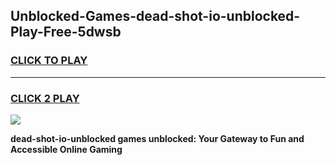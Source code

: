 
## Unblocked-Games-dead-shot-io-unblocked-Play-Free-5dwsb
<h3>
<a href="https://premium76.site?title=dead-shot-io-unblocked&ref=23A">CLICK TO PLAY</a></h3>
<hr>

<h3>
<a href="https://premium76.site?title=dead-shot-io-unblocked&ref=23A">CLICK 2 PLAY</a>
  
</h3>

<a href="https://premium76.site?title=dead-shot-io-unblocked&ref=23A"><img src="https://clearcache.store/games.png"></a>


**dead-shot-io-unblocked games unblocked: Your Gateway to Fun and Accessible Online Gaming**
